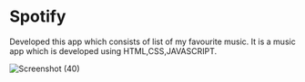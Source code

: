 # Spotify
Developed this app which consists of list of my favourite music.
It is a music app which is developed using HTML,CSS,JAVASCRIPT.



![Screenshot (40)](https://github.com/shalinikumari2001/Spotify/assets/103544481/93e2ee2a-cfd5-4725-bd62-ef704527a979)



